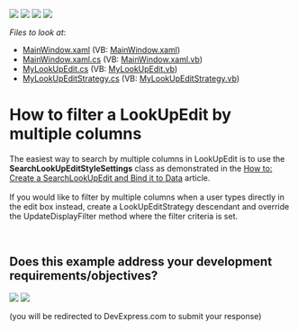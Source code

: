 <!-- default badges list -->
![](https://img.shields.io/endpoint?url=https://codecentral.devexpress.com/api/v1/VersionRange/128644788/13.1.8%2B)
[![](https://img.shields.io/badge/Open_in_DevExpress_Support_Center-FF7200?style=flat-square&logo=DevExpress&logoColor=white)](https://supportcenter.devexpress.com/ticket/details/E5210)
[![](https://img.shields.io/badge/📖_How_to_use_DevExpress_Examples-e9f6fc?style=flat-square)](https://docs.devexpress.com/GeneralInformation/403183)
[![](https://img.shields.io/badge/💬_Leave_Feedback-feecdd?style=flat-square)](#does-this-example-address-your-development-requirementsobjectives)
<!-- default badges end -->
<!-- default file list -->
*Files to look at*:

* [MainWindow.xaml](./CS/MainWindow.xaml) (VB: [MainWindow.xaml](./VB/MainWindow.xaml))
* [MainWindow.xaml.cs](./CS/MainWindow.xaml.cs) (VB: [MainWindow.xaml.vb](./VB/MainWindow.xaml.vb))
* [MyLookUpEdit.cs](./CS/MyLookUpEdit/MyLookUpEdit.cs) (VB: [MyLookUpEdit.vb](./VB/MyLookUpEdit/MyLookUpEdit.vb))
* [MyLookUpEditStrategy.cs](./CS/MyLookUpEdit/MyLookUpEditStrategy.cs) (VB: [MyLookUpEditStrategy.vb](./VB/MyLookUpEdit/MyLookUpEditStrategy.vb))
<!-- default file list end -->
# How to filter a LookUpEdit by multiple columns


<p>The easiest way to search by multiple columns in LookUpEdit is to use the <strong>SearchLookUpEditStyleSettings</strong> class as demonstrated in the <a href="https://documentation.devexpress.com/#wpf/customdocument10748">How to: Create a SearchLookUpEdit and Bind it to Data</a> article.<br /><br />If you would like to filter by multiple columns when a user types directly in the edit box instead, create a LookUpEditStrategy descendant and override the UpdateDisplayFilter method where the filter criteria is set.</p>

<br/>


<!-- feedback -->
## Does this example address your development requirements/objectives?

[<img src="https://www.devexpress.com/support/examples/i/yes-button.svg"/>](https://www.devexpress.com/support/examples/survey.xml?utm_source=github&utm_campaign=wpf-lookupedit-filter-by-multiple-columns&~~~was_helpful=yes) [<img src="https://www.devexpress.com/support/examples/i/no-button.svg"/>](https://www.devexpress.com/support/examples/survey.xml?utm_source=github&utm_campaign=wpf-lookupedit-filter-by-multiple-columns&~~~was_helpful=no)

(you will be redirected to DevExpress.com to submit your response)
<!-- feedback end -->
